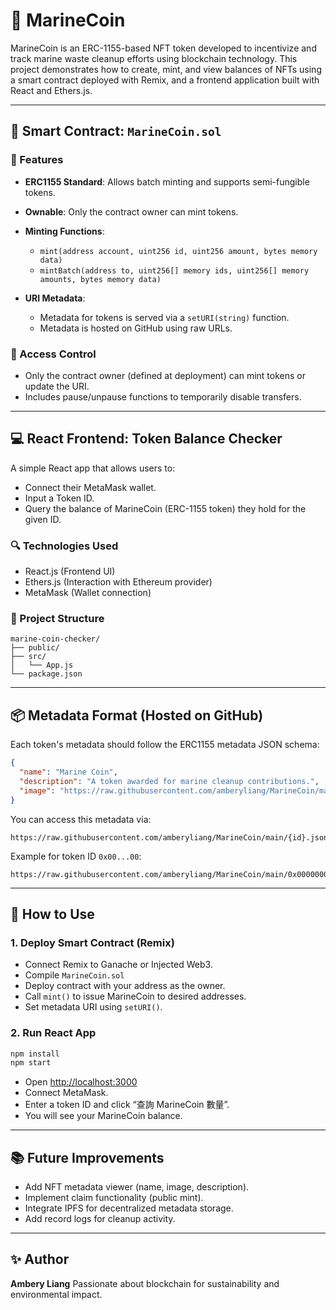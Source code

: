 # 🌊 MarineCoin

MarineCoin is an ERC-1155-based NFT token developed to incentivize and track marine waste cleanup efforts using blockchain technology. This project demonstrates how to create, mint, and view balances of NFTs using a smart contract deployed with Remix, and a frontend application built with React and Ethers.js.

---

## 🧾 Smart Contract: `MarineCoin.sol`

### 🔧 Features

* **ERC1155 Standard**: Allows batch minting and supports semi-fungible tokens.
* **Ownable**: Only the contract owner can mint tokens.
* **Minting Functions**:

  * `mint(address account, uint256 id, uint256 amount, bytes memory data)`
  * `mintBatch(address to, uint256[] memory ids, uint256[] memory amounts, bytes memory data)`
* **URI Metadata**:

  * Metadata for tokens is served via a `setURI(string)` function.
  * Metadata is hosted on GitHub using raw URLs.

### 🔐 Access Control

* Only the contract owner (defined at deployment) can mint tokens or update the URI.
* Includes pause/unpause functions to temporarily disable transfers.

---

## 💻 React Frontend: Token Balance Checker

A simple React app that allows users to:

* Connect their MetaMask wallet.
* Input a Token ID.
* Query the balance of MarineCoin (ERC-1155 token) they hold for the given ID.

### 🔍 Technologies Used

* React.js (Frontend UI)
* Ethers.js (Interaction with Ethereum provider)
* MetaMask (Wallet connection)

### 📂 Project Structure

```
marine-coin-checker/
├── public/
├── src/
│   └── App.js
└── package.json
```

---

## 📦 Metadata Format (Hosted on GitHub)

Each token's metadata should follow the ERC1155 metadata JSON schema:

```json
{
  "name": "Marine Coin",
  "description": "A token awarded for marine cleanup contributions.",
  "image": "https://raw.githubusercontent.com/amberyliang/MarineCoin/main/marine_coine_icon.png"
}
```

You can access this metadata via:

```
https://raw.githubusercontent.com/amberyliang/MarineCoin/main/{id}.json
```

Example for token ID `0x00...00`:

```
https://raw.githubusercontent.com/amberyliang/MarineCoin/main/0x0000000000000000000000000000000000000000000000000000000000000000.json
```

---

## 🚀 How to Use

### 1. Deploy Smart Contract (Remix)

* Connect Remix to Ganache or Injected Web3.
* Compile `MarineCoin.sol`
* Deploy contract with your address as the owner.
* Call `mint()` to issue MarineCoin to desired addresses.
* Set metadata URI using `setURI()`.

### 2. Run React App

```bash
npm install
npm start
```

* Open [http://localhost:3000](http://localhost:3000)
* Connect MetaMask.
* Enter a token ID and click “查詢 MarineCoin 數量”.
* You will see your MarineCoin balance.

---

## 📚 Future Improvements

* Add NFT metadata viewer (name, image, description).
* Implement claim functionality (public mint).
* Integrate IPFS for decentralized metadata storage.
* Add record logs for cleanup activity.

---

## ✨ Author

**Ambery Liang**
Passionate about blockchain for sustainability and environmental impact.
